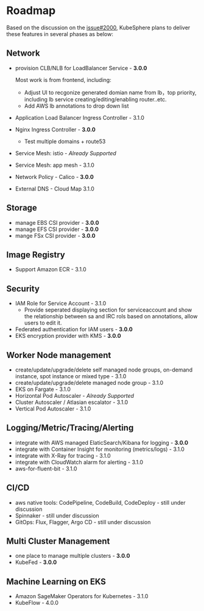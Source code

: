 # Roadmap

Based on the discussion on the [issue#2000](https://github.com/kubesphere/kubesphere/issues/2000), KubeSphere plans to deliver these features in several phases as below:

## Network

- provision CLB/NLB for LoadBalancer Service - **3.0.0**

  Most work is from frontend, including:
  - Adjust UI to recgonize generated domian name from lb，top priority, including lb service creating/editing/enabling router..etc.
  - Add AWS lb annotations to drop down list
- Application Load Balancer Ingress Controller - 3.1.0
- Nginx Ingress Controller - **3.0.0**
  - Test multiple domains + route53
- Service Mesh: istio -  _Already Supported_
- Service Mesh: app mesh - 3.1.0
- Network Policy - Calico - **3.0.0**
- External DNS - Cloud Map 3.1.0

## Storage

- manage EBS CSI provider - **3.0.0**
- manage EFS CSI provider - **3.0.0**
- mange FSx CSI provider - **3.0.0**

## Image Registry

- Support Amazon ECR - 3.1.0

## Security

- IAM Role for Service Account - 3.1.0
  - Provide seperated displaying section for serviceaccount and show the relationship between sa and IRC rols based on annotations, allow users to edit it.
- Federated authentication for IAM users - **3.0.0**
- EKS encryption provider with KMS - **3.0.0**

## Worker Node management

- create/update/upgrade/delete self managed node groups, on-demand instance, spot instance or mixed type - 3.1.0  
- create/update/upgrade/delete managed node group - 3.1.0 
- EKS on Fargate - 3.1.0
- Horizontal Pod Autoscaler - _Already Supported_
- Cluster Autoscaler / Atlasian escalator - 3.1.0
- Vertical Pod Autoscaler - 3.1.0

## Logging/Metric/Tracing/Alerting

- integrate with AWS managed ElaticSearch/Kibana for logging - **3.0.0**
- integrate with Container Insight for monitoring (metrics/logs) - 3.1.0 
- integrate with X-Ray for tracing - 3.1.0
- integrate with CloudWatch alarm for alerting - 3.1.0
- aws-for-fluent-bit - 3.1.0

## CI/CD

- aws native tools: CodePipeline, CodeBuild, CodeDeploy - still under discussion
- Spinnaker - still under discussion
- GitOps: Flux, Flagger, Argo CD - still under discussion

## Multi Cluster Management

- one place to manage multiple clusters - **3.0.0**
- KubeFed - **3.0.0**

## Machine Learning on EKS

- Amazon SageMaker Operators for Kubernetes - 3.1.0
- KubeFlow - 4.0.0

